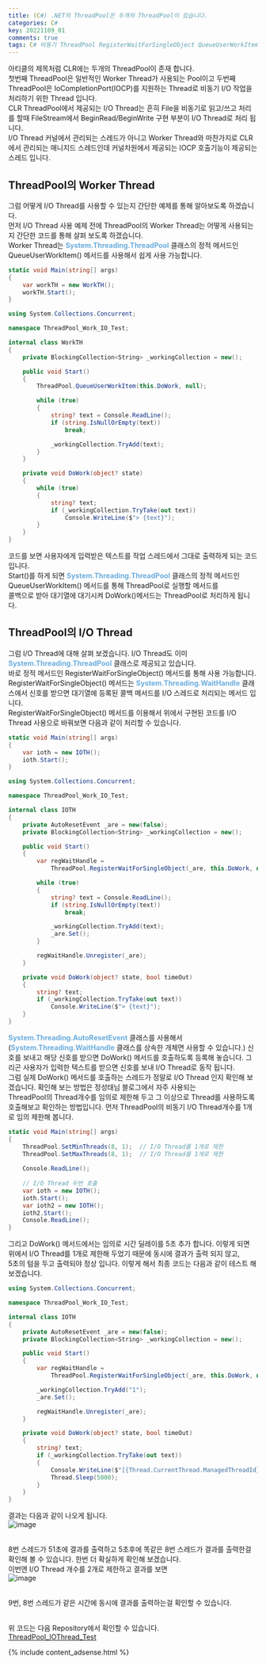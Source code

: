 ```yaml
---
title: (C#) .NET의 ThreadPool은 두개의 ThreadPool이 있습니다.
categories: C#
key: 20221109_01
comments: true
tags: C# 비동기 ThreadPool RegisterWaitForSingleObject QueueUserWorkItem I/O Thread
---
```


아티클의 제목처럼 CLR에는 두개의 ThreadPool이 존재 합니다.<br/>
첫번째 ThreadPool은 일반적인 Worker Thread가 사용되는 Pool이고 두번째 ThreadPool은 IoCompletionPort(IOCP)를 지원하는 Thread로 비동기 I/O 작업을 처리하기 위한 Thread 입니다.<br/>
CLR ThreadPool에서 제공되는 I/O Thread는 흔히 File을 비동기로 읽고/쓰고 처리를 할때 FileStream에서 BeginRead/BeginWrite 구현 부분이 I/O Thread로 처리 됩니다.<br/>
I/O Thread 커널에서 관리되는 스레드가 아니고 Worker Thread와 마찬가지로 CLR에서 관리되는 매니지드 스레드인데 커널차원에서 제공되는 IOCP 호출기능이 제공되는 스레드 입니다.

<!--more-->

ThreadPool의 Worker Thread
-

그럼 어떻게 I/O Thread를 사용할 수 있는지 간단한 예제를 통해 알아보도록 하겠습니다.<br/>
먼저 I/O Thread 사용 예제 전에 ThreadPool의 Worker Thread는 어떻게 사용되는지 간단한 코드를 통해 살펴 보도록 하겠습니다.<br/>
Worker Thread는 **<span style="color: rgb(107, 173, 222);">System.Threading.ThreadPool</span>** 클래스의 정적 메서드인 QueueUserWorkItem() 메서드를 사용해서 쉽게 사용 가능합니다.<br/>
```cs
static void Main(string[] args)
{
    var workTH = new WorkTH();
    workTH.Start();
}
```

```cs
using System.Collections.Concurrent;

namespace ThreadPool_Work_IO_Test;

internal class WorkTH
{
    private BlockingCollection<String> _workingCollection = new();

    public void Start()
    {
        ThreadPool.QueueUserWorkItem(this.DoWork, null);

        while (true)
        {
            string? text = Console.ReadLine();
            if (string.IsNullOrEmpty(text))
                break;

            _workingCollection.TryAdd(text);
        }
    }

    private void DoWork(object? state)
    {
        while (true)
        {
            string? text;
            if (_workingCollection.TryTake(out text))
                Console.WriteLine($"> {text}");
        }
    }
}
```

코드를 보면 사용자에게 입력받은 텍스트를 작업 스레드에서 그대로 출력하게 되는 코드 입니다.<br/>
Start()를 하게 되면 **<span style="color: rgb(107, 173, 222);">System.Threading.ThreadPool</span>** 클래스의 정적 메서드인 QueueUserWorkItem() 메서드를 통해 ThreadPool로 실행할 메서드를<br/>
콜백으로 받아 대기열에 대기시켜 DoWork()메서드는 ThreadPool로 처리하게 됩니다.<br/>

ThreadPool의 I/O Thread
-

그럼 I/O Thread에 대해 살펴 보겠습니다. I/O Thread도 이미 **<span style="color: rgb(107, 173, 222);">System.Threading.ThreadPool</span>** 클래스로 제공되고 있습니다.<br/>
바로 정적 메서드인 RegisterWaitForSingleObject() 메서드를 통해 사용 가능합니다. RegisterWaitForSingleObject() 메서드는 **<span style="color: rgb(107, 173, 222);">System.Threading.WaitHandle</span>** 클래스에서 신호를 받으면 
대기열에 등록된 콜백 메서드를 I/O 스레드로 처리되는 메서드 입니다.<br/>
RegisterWaitForSingleObject() 메서드를 이용해서 위에서 구현된 코드를 I/O Thread 사용으로 바꿔보면 다음과 같이 처리할 수 있습니다.<br/>
```cs
static void Main(string[] args)
{
    var ioth = new IOTH();
    ioth.Start();
}
```

```cs
using System.Collections.Concurrent;

namespace ThreadPool_Work_IO_Test;

internal class IOTH
{
    private AutoResetEvent _are = new(false);
    private BlockingCollection<String> _workingCollection = new();

    public void Start()
    {
        var regWaitHandle =
            ThreadPool.RegisterWaitForSingleObject(_are, this.DoWork, null, -1, false);

        while (true)
        {
            string? text = Console.ReadLine();
            if (string.IsNullOrEmpty(text))
                break;

            _workingCollection.TryAdd(text);
            _are.Set();
        }

        regWaitHandle.Unregister(_are);
    }

    private void DoWork(object? state, bool timeOut)
    {
        string? text;
        if (_workingCollection.TryTake(out text))
            Console.WriteLine($"> {text}");
    }
}
```

**<span style="color: rgb(107, 173, 222);">System.Threading.AutoResetEvent</span>** 클래스를 사용해서(**<span style="color: rgb(107, 173, 222);">System.Threading.WaitHandle</span>** 클래스를 상속한 개체면 사용할 수 있습니다.) 신호를 보내고 해당 신호를 받으면 
DoWork() 메서드를 호출하도록 등록해 놓습니다. 그리곤 사용자가 입력한 텍스트를 받으면 신호를 보내 I/O Thread로 동작 됩니다.<br/>
그럼 실제 DoWork() 메서드를 호출하는 스레드가 정말로 I/O Thread 인지 확인해 보겠습니다. 확인해 보는 방법은 정성태님 블로그에서 자주 사용되는<br/>
ThreadPool의 Thread개수를 임의로 제한해 두고 그 이상으로 Thread를 사용하도록 호출해보고 확인하는 방법입니다. 먼저 ThreadPool의 비동기 I/O Thread개수를 1개로 임의 제한해 봅니다.<br/>
```cs
static void Main(string[] args)
{
    ThreadPool.SetMinThreads(8, 1);  // I/O Thread를 1개로 제한
    ThreadPool.SetMaxThreads(8, 1);  // I/O Thread를 1개로 제한
    
    Console.ReadLine();
    
    // I/O Thread 두번 호출
    var ioth = new IOTH();
    ioth.Start();
    var ioth2 = new IOTH();
    ioth2.Start();
    Console.ReadLine();
}
```

그리고 DoWork() 메서드에서는 임의로 시간 딜레이를 5초 추가 합니다. 이렇게 되면 위에서 I/O Thread를 1개로 제한해 두었기 때문에 동시에 결과가 출력 되지 않고,<br/>
5초의 텀을 두고 출력되야 정상 입니다. 이렇게 해서 최종 코드는 다음과 같이 테스트 해보겠습니다.<br/>
```cs
using System.Collections.Concurrent;

namespace ThreadPool_Work_IO_Test;

internal class IOTH
{
    private AutoResetEvent _are = new(false);
    private BlockingCollection<String> _workingCollection = new();

    public void Start()
    {
        var regWaitHandle =
            ThreadPool.RegisterWaitForSingleObject(_are, this.DoWork, null, -1, false);

        _workingCollection.TryAdd("1");
        _are.Set();

        regWaitHandle.Unregister(_are);
    }

    private void DoWork(object? state, bool timeOut)
    {
        string? text;
        if (_workingCollection.TryTake(out text))
        {
            Console.WriteLine($"[{Thread.CurrentThread.ManagedThreadId}] {DateTime.Now} > {text}");
            Thread.Sleep(5000);
        }
    }
}
```

결과는 다음과 같이 나오게 됩니다.<br/>
![image](https://user-images.githubusercontent.com/13028129/200761899-08cca125-b490-4900-b218-6da44f743910.png)<br/><br/>

8번 스레드가 51초에 결과를 출력하고 5초후에 똑같은 8번 스레드가 결과를 출력한걸 확인해 볼 수 있습니다. 한번 더 확실하게 확인해 보겠습니다.<br/>
이번엔 I/O Thread 개수를 2개로 제한하고 결과를 보면<br/>
![image](https://user-images.githubusercontent.com/13028129/200762441-1dafa24e-dcec-4d60-89c6-0172748a80e3.png)<br/><br/>

9번, 8번 스레드가 같은 시간에 동시에 결과를 출력하는걸 확인할 수 있습니다.<br/><br/>

위 코드는 다음 Repository에서 확인할 수 있습니다.<br/>
[ThreadPool_IOThread_Test](https://github.com/tyeom/code_check/tree/main/TestSample/csharp/ThreadPool_IOThread_Test)



{% include content_adsense.html %}
